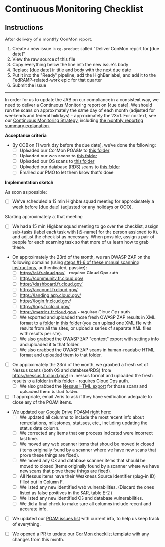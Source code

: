 # Continuous Monitoring Checklist

## Instructions

After delivery of a monthly ConMon report:

1. Create a new issue in `cg-product` called "Deliver ConMon report for [due date]"
1. View the raw source of this file
1. Copy everything below the line into the new issue's body
1. Replace [due date] in title and body with the next due date
1. Put it into the "Ready" pipeline, add the HighBar label, and add it to the FedRAMP-related-work epic for that quarter
1. Submit the issue

---

In order for us to update the JAB on our compliance in a consistent way, we need to deliver a Continuous Monitoring report on [due date]. We should run the scans on approximately the same day of each month (adjusted for weekends and federal holidays) - approximately the 23rd. For context, see our [Continuous Monitoring Strategy](https://cloud.gov/docs/ops/continuous-monitoring/), including [the monthly reporting summary explanation](https://cloud.gov/docs/ops/continuous-monitoring/#monthly-reporting-summary).

**Acceptance criteria**

* By COB on [1 work day before the due date], we've done the following:
	-  [ ] Uploaded our ConMon POA&M to [this folder](https://community.max.gov/pages/viewpage.action?pageId=1034682621)
	-  [ ] Uploaded our web scans to [this folder](https://community.max.gov/display/FedRAMPExternal/GSA+18F+Cloud.gov+Web+Scans)
	-  [ ] Uploaded our OS scans to [this folder](https://community.max.gov/pages/viewpage.action?pageId=1034682662)
	-  [ ] Uploaded our database (RDS) scans to [this folder](https://community.max.gov/pages/viewpage.action?pageId=1034682662)
	-  [ ] Emailed our PMO to let them know that's done

**Implementation sketch**

As soon as possible:

- [ ] We've scheduled a 15 min Highbar squad meeting for approximately a week before [due date] (adjusted for any holidays or OOO).

Starting approximately at that meeting:

- [ ] We had a 15 min Highbar squad meeting to go over the checklist, assign sub-tasks (label each task with [@-name] for the person assigned to it), and adjust the checklist as necessary. When possible, assign a pair of people for each scanning task so that more of us learn how to grab these.

* On approximately the 23rd of the month, we ran OWASP ZAP on the following domains (using [steps #1-6 of these manual scanning instructions](https://pages.18f.gov/before-you-ship/security/dynamic-scanning/#manual-scanning), authenticated, passive):
	- [ ] https://ci.fr.cloud.gov/ - requires Cloud Ops auth
	- [ ] https://community.fr.cloud.gov/	
	- [ ] https://dashboard.fr.cloud.gov/
	- [ ] https://account.fr.cloud.gov/
	- [ ] https://landing.app.cloud.gov/
	- [ ] https://login.fr.cloud.gov/
	- [ ] https://logs.fr.cloud.gov/
	- [ ] https://metrics.fr.cloud.gov/ - requires Cloud Ops auth
	- [ ] We exported and uploaded those fresh OWASP ZAP results in XML format to [a folder in this folder](https://drive.google.com/drive/u/0/folders/0B5fn0WMJaYDnaFdCak5WNWRGb1U) (you can upload one XML file with results from all the sites, or upload a series of separate XML files with results per site).
	- [ ] We also grabbed the OWASP ZAP "context" export with settings info and uploaded it to that folder.
	- [ ] We also grabbed the OWASP ZAP scans in human-readable HTML format and uploaded them to that folder.

- [ ] On approximately the 23rd of the month, we grabbed a fresh set of Nessus scans (both OS and database/RDS) from https://nessus.fr.cloud.gov/ in .nessus format and uploaded the fresh results to [a folder in this folder](https://drive.google.com/drive/u/0/folders/0B5fn0WMJaYDnaFdCak5WNWRGb1U) - requires Cloud Ops auth.
	- [ ] We also grabbed the [Nessus HTML export](https://docs.tenable.com/nessus/6_8/Content/Exported_Results.htm) for those scans and uploaded them to that folder.

- [ ] If appropriate, email Veris to ask if they have verification adequate to close any of the POAM items.

* We updated [our Google Drive POA&M right here](https://docs.google.com/spreadsheets/d/16igVl8cD3SqeX5_SOn5Su34KmwMRnP20gPbfQlqIwfM/edit#gid=1701775784):
	- [ ] We updated all columns to include the most recent info about remediations, milestones, statuses, etc., including updating the status date column.
	- [ ] We corrected any items that our process indicated were incorrect last time.
	- [ ] We moved any web scanner items that should be moved to closed (items originally found by a scanner where we have new scans that prove these things are fixed).
	- [ ] We moved any OS and database scanner items that should be moved to closed (items originally found by a scanner where we have new scans that prove these things are fixed).
	- [ ] All Nessus items have their Weakness Source Identifier (plug-in ID) filled out in Column F.
	- [ ] We listed any new identified web vulnerabilities. (Discard the ones listed as false positives in the SAR, table E-2.)
	- [ ] We listed any new identified OS and database vulnerabilities.
	- [ ] We did a final check to make sure all columns include recent and accurate info.

- [ ] We updated our [POAM issues list](https://github.com/18F/cg-product/labels/POAM) with current info, to help us keep track of everything.

- [ ] We opened a PR to update our [ConMon checklist template](https://github.com/18F/cg-product/blob/master/ConMonChecklist.md) with any changes from this month.
